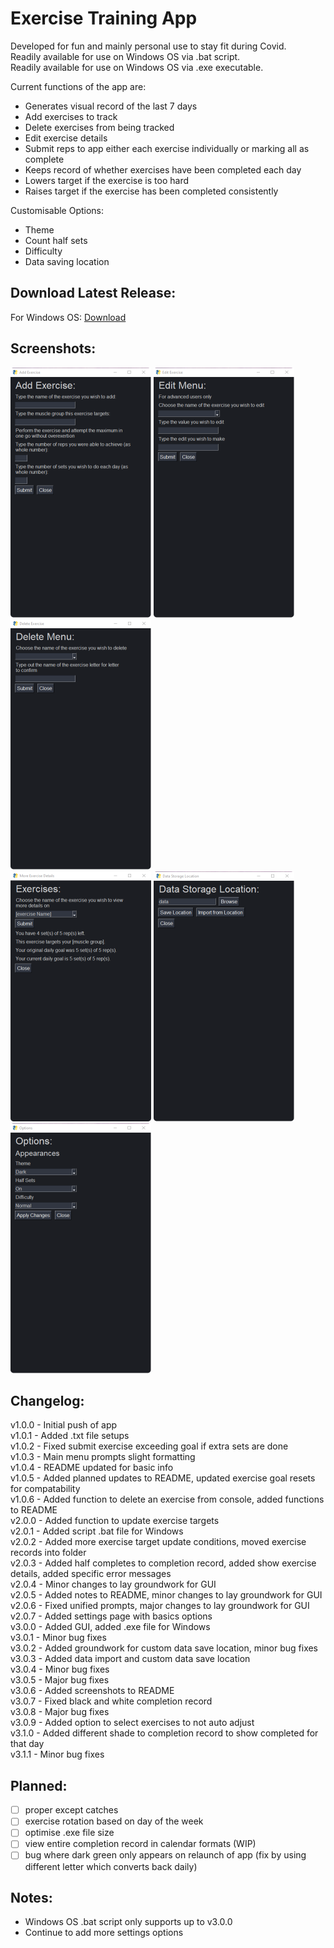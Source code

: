 # Exercise Training App
Developed for fun and mainly personal use to stay fit during Covid.  
Readily available for use on Windows OS via .bat script.  
Readily available for use on Windows OS via .exe executable.  
  
Current functions of the app are:  
- Generates visual record of the last 7 days
- Add exercises to track  
- Delete exercises from being tracked  
- Edit exercise details  
- Submit reps to app either each exercise individually or marking all as complete  
- Keeps record of whether exercises have been completed each day  
- Lowers target if the exercise is too hard  
- Raises target if the exercise has been completed consistently  
  
Customisable Options:  
- Theme  
- Count half sets  
- Difficulty  
- Data saving location
## Download Latest Release:
For Windows OS: [Download](https://github.com/Na7Kwan/exercise-training-app/releases/latest)  
## Screenshots:
![Add Exercise Menu](images/add-225x400.png) ![Edit Exercise Menu](images/edit-225x400.png) ![Delete Exercise Menu](images/delete-225x400.png)  
![View Exercise Details](images/exercise%20details-225x400.png) ![Data Location Menu](images/data-225x400.png) ![Options Menu](images/options-225x400.png)
## Changelog:
v1.0.0 - Initial push of app  
v1.0.1 - Added .txt file setups  
v1.0.2 - Fixed submit exercise exceeding goal if extra sets are done  
v1.0.3 - Main menu prompts slight formatting  
v1.0.4 - README updated for basic info  
v1.0.5 - Added planned updates to README, updated exercise goal resets for compatability  
v1.0.6 - Added function to delete an exercise from console, added functions to README  
v2.0.0 - Added function to update exercise targets  
v2.0.1 - Added script .bat file for Windows  
v2.0.2 - Added more exercise target update conditions, moved exercise records into folder  
v2.0.3 - Added half completes to completion record, added show exercise details, added specific error messages  
v2.0.4 - Minor changes to lay groundwork for GUI  
v2.0.5 - Added notes to README, minor changes to lay groundwork for GUI  
v2.0.6 - Fixed unified prompts, major changes to lay groundwork for GUI  
v2.0.7 - Added settings page with basics options  
v3.0.0 - Added GUI, added .exe file for Windows  
v3.0.1 - Minor bug fixes  
v3.0.2 - Added groundwork for custom data save location, minor bug fixes  
v3.0.3 - Added data import and custom data save location  
v3.0.4 - Minor bug fixes  
v3.0.5 - Major bug fixes  
v3.0.6 - Added screenshots to README  
v3.0.7 - Fixed black and white completion record  
v3.0.8 - Major bug fixes  
v3.0.9 - Added option to select exercises to not auto adjust  
v3.1.0 - Added different shade to completion record to show completed for that day  
v3.1.1 - Minor bug fixes
## Planned:
- [ ] proper except catches  
- [ ] exercise rotation based on day of the week  
- [ ] optimise .exe file size  
- [ ] view entire completion record in calendar formats (WIP)  
- [ ] bug where dark green only appears on relaunch of app (fix by using different letter which converts back daily)
## Notes:
- Windows OS .bat script only supports up to v3.0.0  
- Continue to add more settings options  
